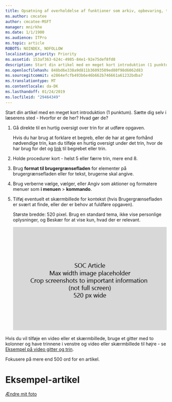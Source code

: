 ```yaml
---
title: Opsætning af overholdelse af funktioner som arkiv, opbevaring, tvister, eDiscovery og MDM
ms.author: cmcatee
author: cmcatee-MSFT
manager: mnirkhe
ms.date: 1/1/1900
ms.audience: ITPro
ms.topic: article
ROBOTS: NOINDEX, NOFOLLOW
localization_priority: Priority
ms.assetid: 153af363-624c-4985-84e1-92e75def8fd8
description: Start din artikel med en meget kort introduktion (1 punktum). Sætte dig selv i læserens sted - Hvorfor er de her? Hvad gør de?
ms.openlocfilehash: 848bd6e338a9d811b36093509ed80f98d6062d83
ms.sourcegitcommit: e2864efcfb493b6e46b662b746661a61232bdba7
ms.translationtype: MT
ms.contentlocale: da-DK
ms.lasthandoff: 01/24/2019
ms.locfileid: "29464349"
---
```

Start din artikel med en meget kort introduktion (1 punktum). Sætte dig selv i læserens sted - Hvorfor er de her? Hvad gør de? 
  
1. Gå direkte til en hurtig oversigt over trin for at udføre opgaven.
    
    Hvis du har brug at forklare et begreb, eller de har at gøre forhånd nødvendige trin, kan du tilføje en hurtig oversigt under det trin, hvor de har brug for det og [link](https://support.office.com/article/f37e7984-cf03-4fde-92d3-82970d7e241b.aspx) til begrebet eller trin. 
    
2. Holde procedurer kort - helst 5 eller færre trin, mere end 8.
    
3. Brug **format til brugergrænsefladen** for elementer på brugergrænsefladen eller for tekst, brugerne skal angive. 
    
4. Brug verberne vælge, vælger, eller Angiv som aktioner og formatere menuer som **i menuen** \> **kommando**.
    
5. Tilføj eventuelt et skærmbillede for kontekst (hvis Brugergrænsefladen er svært at finde, eller der er behov at fuldføre opgaven).
    
    Største bredde: 520 pixel. Brug en standard tema, ikke vise personlige oplysninger, og Beskær for at vise kun, hvad der er relevant. 
    
    ![Pladsholder - største bredde for SOC artikel art er 520 pixel](media/7d43d3be-8658-4a5b-aa15-ed62a47a2b24.png)
  
Hvis du vil tilføje en video eller et skærmbillede, bruge et gitter med to kolonner og have trinnene i venstre og video eller skærmbillede til højre - se [Eksempel på video gitter og trin](https://support.office.com/article/14ce8e82-efa0-47f5-bb84-94f078db3dae.aspx). 
  
Fokusere på mere end 500 ord for en artikel.
  
# <a name="example-article"></a>Eksempel-artikel

[Ændre mit foto](https://support.office.com/article/555376e0-1fca-49ba-8434-307a0525c767.aspx)
  

